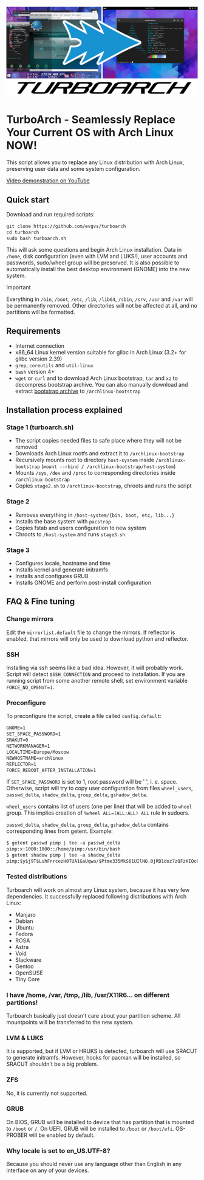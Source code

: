 ![TurboArch](artwork.png)

# TurboArch - Seamlessly Replace Your Current OS with Arch Linux NOW!
This script allows you to replace any Linux distribution with Arch Linux, preserving user data and some system configuration. 

[Video demonstration on YouTube](https://youtu.be/OCnaunwBoWw) 

## Quick start
Download and run required scripts:
```
git clone https://github.com/evgvs/turboarch
cd turboarch
sudo bash turboarch.sh
```
This will ask some questions and begin Arch Linux installation. Data in `/home`, disk configuration (even with LVM and LUKS!), user accounts and passwords, sudo/wheel group will be preserved. It is also possible to automatically install the best desktop environment (GNOME) into the new system.

> [!IMPORTANT]
> Everything in `/bin`, `/boot`, `/etc`, `/lib`, `/lib64`, `/sbin`, `/srv`, `/usr` and `/var` will be permanently removed. Other directories will not be affected at all, and no partitions will be formatted.

## Requirements
* Internet connection
* x86_64 Linux kernel version suitable for glibc in Arch Linux (3.2+ for glibc version 2.39)
* `grep`, `coreutils` and `util-linux`
* `bash` version 4+
* `wget` or `curl` and to download Arch Linux bootstrap, `tar` and `xz` to decompress bootstrap archive. You can also manually download and extract [bootstrap archive](https://geo.mirror.pkgbuild.com/iso/latest/) to `/archlinux-bootstrap`

## Installation process explained
### Stage 1 (turboarch.sh)
* The script copies needed files to safe place where they will not be removed
* Downloads Arch Linux rootfs and extract it to `/archlinux-bootstrap`
* Recursively mounts root to directory `host-system` inside `/archlinux-bootstrap` (`mount --rbind / /archlinux-bootstrap/host-system`)
* Mounts `/sys`, `/dev` and `/proc` to corresponding directories inside `/archlinux-bootstrap`
* Copies `stage2.sh` to `/archlinux-bootstrap`, chroots and runs the script
### Stage 2
* Removes everything in `/host-system/{bin, boot, etc, lib...}`
* Installs the base system with `pacstrap`
* Copies fstab and users configuration to new system
* Chroots to `/host-system` and runs `stage3.sh`
### Stage 3
* Configures locale, hostname and time
* Installs kernel and generate initramfs
* Installs and configures GRUB
* Installs GNOME and perform post-install configuration

## FAQ & Fine tuning

### Change mirrors
Edit the `mirrorlist.default` file to change the mirrors. If reflector is enabled, that mirrors will only be used to download python and reflector. 

### SSH
Installing via ssh seems like a bad idea. However, it will probably work. Script will detect `$SSH_CONNECTION` and proceed to installation. If you are running script from some another remote shell, set environment variable `FORCE_NO_OPENVT=1`.

### Preconfigure
To preconfigure the script, create a file called `config.default`:
```
GNOME=1
SET_SPACE_PASSWORD=1
SRAKUT=0
NETWORKMANAGER=1
LOCALTIME=Europe/Moscow
NEWHOSTNAME=archlinux
REFLECTOR=1
FORCE_REBOOT_AFTER_INSTALLATION=1
```
If `SET_SPACE_PASSWORD` is set to 1, root password will be ' ', i. e. space. Otherwise, script will try to copy user configuration from files `wheel_users`, `passwd_delta`, `shadow_delta`, `group_delta`, `gshadow_delta`. 

`wheel_users` contains list of users (one per line) that will be added to `wheel` group. This implies creation of `%wheel ALL=(ALL:ALL) ALL` rule in sudoers.

`passwd_delta`, `shadow_delta`, `group_delta`, `gshadow_delta` contains corresponding lines from getent. Example:
```
$ getent passwd pimp | tee -a passwd_delta
pimp:x:1000:1000::/home/pimp:/usr/bin/bash
$ getent shadow pimp | tee -a shadow_delta
pimp:$y$j9T$LuhFnrcezH0TUA1GaUqwa/$Ptme335MkS61UIlNQ.0jRD1doz7zQFzKIQcP6MXW6O1:19729:0:99999:7:::
```

### Tested distributions
Turboarch will work on almost any Linux system, because it has very few dependencies. It successfully replaced following distributions with Arch Linux:
* Manjaro
* Debian
* Ubuntu
* Fedora
* ROSA
* Astra
* Void
* Slackware
* Gentoo
* OpenSUSE
* Tiny Core

### I have /home, /var, /tmp, /lib, /usr/X11R6... on different partitions!
Turboarch basically just doesn't care about your partition scheme. All mountpoints will be transferred to the new system. 

### LVM & LUKS
It is supported, but if LVM or HRUKS is detected, turboarch will use SRACUT to generate initramfs. However, hooks for pacman will be installed, so SRACUT shouldn't be a big problem.

### ZFS
No, it is currently not supported.

### GRUB
On BIOS, GRUB will be installed to device that has partition that is mounted to `/boot` or `/`. On UEFI, GRUB will be installed to `/boot` or `/boot/efi`. OS-PROBER will be enabled by default.

### Why locale is set to en_US.UTF-8?
Because you should never use any language other than English in any interface on any of your devices.
